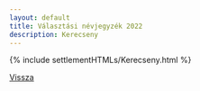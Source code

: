 ```yaml
---
layout: default
title: Választási névjegyzék 2022
description: Kerecseny
---
```


{% include settlementHTMLs/Kerecseny.html %}

[Vissza](../)